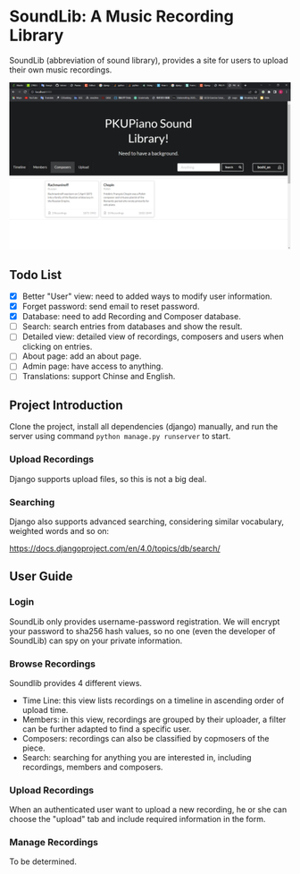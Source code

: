 # SoundLib: A Music Recording Library

SoundLib (abbreviation of sound library), provides a site for users to upload their own music recordings.

![](Static\screenshot\1.png)

## Todo List

- [x] Better "User" view: need to added ways to modify user information.
- [x] Forget password: send email to reset password.
- [x] Database: need to add Recording and Composer database.
- [ ] Search: search entries from databases and show the result.
- [ ] Detailed view: detailed view of recordings, composers and users when clicking on entries.
- [ ] About page: add an about page.
- [ ] Admin page: have access to anything.
- [ ] Translations: support Chinse and English.

## Project Introduction

Clone the project, install all dependencies (django) manually, and run the server using command `python manage.py runserver` to start.

### Upload Recordings

Django supports upload files, so this is not a big deal.

### Searching

Django also supports advanced searching, considering similar vocabulary, weighted words and so on:

https://docs.djangoproject.com/en/4.0/topics/db/search/

## User Guide

### Login

SoundLib only provides username-password registration. We will encrypt your password to sha256 hash values, so no one (even the developer of SoundLib) can spy on your private information.

### Browse Recordings

Soundlib provides 4 different views.

- Time Line: this view lists recordings on a timeline in ascending order of upload time.
- Members: in this view, recordings are grouped by their uploader, a filter can be further adapted to find a specific user.
- Composers: recordings can also be classified by copmosers of the piece.
- Search: searching for anything you are interested in, including recordings, members and composers.

### Upload Recordings

When an authenticated user want to upload a new recording, he or she can choose the "upload" tab and include required information in the form.

### Manage Recordings

To be determined.